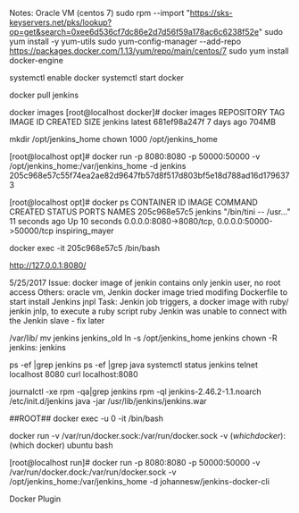 Notes:
Oracle VM (centos 7)
sudo rpm --import "https://sks-keyservers.net/pks/lookup?op=get&search=0xee6d536cf7dc86e2d7d56f59a178ac6c6238f52e"
sudo yum install -y yum-utils
sudo yum-config-manager --add-repo https://packages.docker.com/1.13/yum/repo/main/centos/7
sudo yum install docker-engine

systemctl enable docker
systemctl start docker

docker pull jenkins

docker images
[root@localhost docker]# docker images
REPOSITORY          TAG                 IMAGE ID            CREATED             SIZE
jenkins             latest              681ef98a247f        7 days ago          704MB

mkdir /opt/jenkins_home
chown 1000 /opt/jenkins_home

[root@localhost opt]# docker run -p 8080:8080 -p 50000:50000 -v /opt/jenkins_home:/var/jenkins_home -d jenkins
205c968e57c55f74ea2ae82d9647fb57d8f517d803bf5e18d788ad16d1796373

[root@localhost opt]# docker ps
CONTAINER ID        IMAGE               COMMAND                  CREATED             STATUS              PORTS                                              NAMES
205c968e57c5        jenkins             "/bin/tini -- /usr..."   11 seconds ago      Up 10 seconds       0.0.0.0:8080->8080/tcp, 0.0.0.0:50000->50000/tcp   inspiring_mayer

docker exec -it 205c968e57c5 /bin/bash


http://127.0.0.1:8080/

5/25/2017
Issue: docker image of jenkin contains only jenkin user, no root access
Others: oracle vm, Jenkin docker image
tried modifing Dockerfile to start install Jenkins jnpl
Task: Jenkin job triggers, a docker image with ruby/ jenkin jnlp, to execute a ruby script ruby 
Jenkin was unable to connect with the Jenkin slave - fix later

/var/lib/
mv jenkins jenkins_old
ln -s /opt/jenkins_home jenkins
chown -R jenkins: jenkins

ps -ef |grep jenkins
ps -ef |grep java
systemctl status jenkins
telnet localhost 8080
curl localhost:8080

journalctl -xe
rpm -qa|grep jenkins
rpm -ql jenkins-2.46.2-1.1.noarch
/etc/init.d/jenkins
java -jar /usr/lib/jenkins/jenkins.war

##ROOT##
docker exec -u 0 -it <container id of jenkins> /bin/bash

docker run -v /var/run/docker.sock:/var/run/docker.sock -v $(which docker):$(which docker) ubuntu bash

[root@localhost run]# docker run -p 8080:8080 -p 50000:50000 -v /var/run/docker.dock:/var/run/docker.sock -v /opt/jenkins_home:/var/jenkins_home -d johannesw/jenkins-docker-cli

Docker Plugin

